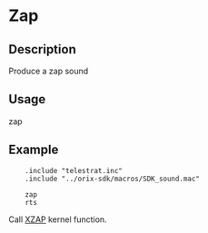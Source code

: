 # Zap

## Description

Produce a zap sound

## Usage

zap

## Example

```ca65
    .include "telestrat.inc"
    .include "../orix-sdk/macros/SDK_sound.mac"

    zap
    rts

```

Call [XZAP](../../../kernel/primitives/xzap/) kernel function.
